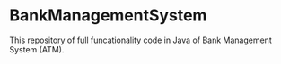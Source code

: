 # BankManagementSystem
 This repository of full funcationality code in Java of Bank Management System (ATM).
